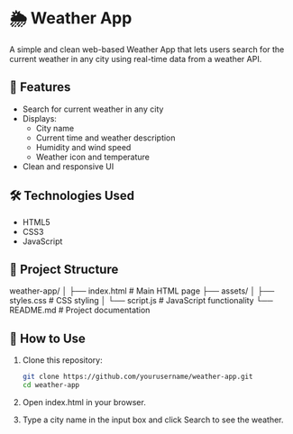 # 🌦️ Weather App

A simple and clean web-based Weather App that lets users search for the current weather in any city using real-time data from a weather API.

## 🔧 Features

- Search for current weather in any city
- Displays:
  - City name
  - Current time and weather description
  - Humidity and wind speed
  - Weather icon and temperature
- Clean and responsive UI

## 🛠️ Technologies Used

- HTML5
- CSS3
- JavaScript

## 📁 Project Structure

weather-app/
│
├── index.html             # Main HTML page
├── assets/
│   ├── styles.css         # CSS styling
│   └── script.js          # JavaScript functionality
└── README.md              # Project documentation



## 🔌 How to Use

1. Clone this repository:

   ```bash
   git clone https://github.com/yourusername/weather-app.git
   cd weather-app
   
2. Open index.html in your browser.

3. Type a city name in the input box and click Search to see the weather.
